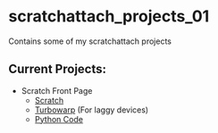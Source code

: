 # scratchattach_projects_01
Contains some of my scratchattach projects

## Current Projects:
- Scratch Front Page
  - [Scratch](https://scratch.mit.edu/projects/882425161/)
  - [Turbowarp](https://turbowarp.org/882425161?fps=60&hqpen&size=640x360&stuck) (For laggy devices)
  - [Python Code](scratchFrontPage.py)
